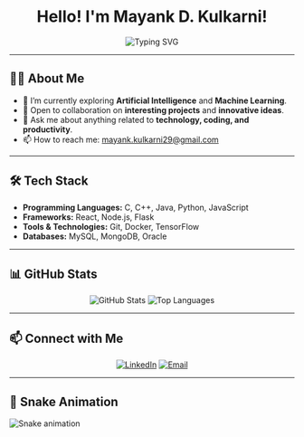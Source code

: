 <h1 align="center">Hello! I'm Mayank D. Kulkarni!</h1>
<p align="center">
    <img src="https://readme-typing-svg.herokuapp.com?font=Roboto&size=24&color=blue&center=true&vCenter=true&width=450&lines=Avid+Learner;Tech+Blogger;Tech+Enthusiast" alt="Typing SVG" />
</p>

---

<h2>👨‍💻 About Me</h2>

- 🌱 I’m currently exploring **Artificial Intelligence** and **Machine Learning**.
- 💼 Open to collaboration on **interesting projects** and **innovative ideas**.
- 💬 Ask me about anything related to **technology, coding, and productivity**.
- 📫 How to reach me: [mayank.kulkarni29@gmail.com](mailto:mayank.kulkarni29@gmail.com)

---

<h2>🛠️ Tech Stack</h2>

- **Programming Languages:** C, C++, Java, Python, JavaScript
- **Frameworks:** React, Node.js, Flask
- **Tools & Technologies:** Git, Docker, TensorFlow
- **Databases:** MySQL, MongoDB, Oracle

---

<h2>📊 GitHub Stats</h2>

<p align="center">
    <img src="https://github-readme-stats.vercel.app/api?username=mayankk2904&show_icons=true&theme=radical" alt="GitHub Stats" />
    <img src="https://github-readme-stats.vercel.app/api/top-langs/?username=mayankk2904&layout=compact&theme=radical" alt="Top Languages" />
</p>

---

<h2>📫 Connect with Me</h2>

<p align="center">
    <a href="linkedin.com/in/mayank-kulkarni-29062004/" target="_blank"><img alt="LinkedIn" src="https://img.shields.io/badge/LinkedIn-blue?style=for-the-badge&logo=linkedin&logoColor=white"></a>
    <a href="mailto:mayank.kulkarni29@gmail.com"><img alt="Email" src="https://img.shields.io/badge/Email-red?style=for-the-badge&logo=gmail&logoColor=white"></a>
</p>

---

<h2>🐍 Snake Animation</h2>

![Snake animation](https://github.com/mayankk2904/mayankk2904/blob/output/github-contribution-grid-snake.svg)
